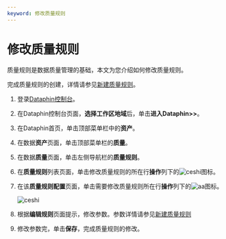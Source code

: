 ```yaml
---
keyword: 修改质量规则
---
```


# 修改质量规则

质量规则是数据质量管理的基础，本文为您介绍如何修改质量规则。

完成质量规则的创建，详情请参见[新建质量规则](/cn.zh-CN/资产中心/数据质量/新建质量规则.md)。

1.  登录[Dataphin控制台](https://dataphin.console.aliyun.com/workingArea)。

2.  在Dataphin控制台页面，**选择工作区地域**后，单击**进入Dataphin\>\>**。

3.  在Dataphin首页，单击顶部菜单栏中的**资产**。

4.  在数据**资产**页面，单击顶部菜单栏的**质量**。

5.  在数据**质量**页面，单击左侧导航栏的**质量规则**。

6.  在**质量规则**列表页面，单击修改质量规则的所在行**操作**列下的![ceshi](https://static-aliyun-doc.oss-cn-hangzhou.aliyuncs.com/assets/img/zh-CN/4129997951/p97296.png)图标。

7.  在该**质量规则配置**页面，单击需要修改质量规则所在行**操作**列下的![aa](https://static-aliyun-doc.oss-cn-hangzhou.aliyuncs.com/assets/img/zh-CN/3129997951/p84427.png)图标。

    ![ceshi](https://static-aliyun-doc.oss-cn-hangzhou.aliyuncs.com/assets/img/zh-CN/3129997951/p97299.png)

8.  根据**编辑规则**页面提示，修改参数。参数详情请参见[新建质量规则](/cn.zh-CN/资产中心/数据质量/新建质量规则.md)

9.  修改参数完，单击**保存**，完成质量规则的修改。



